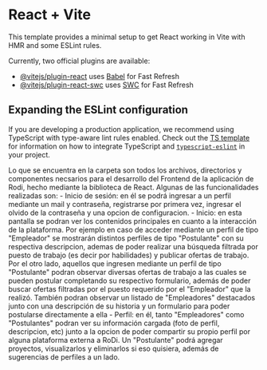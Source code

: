 # React + Vite

This template provides a minimal setup to get React working in Vite with HMR and some ESLint rules.

Currently, two official plugins are available:

- [@vitejs/plugin-react](https://github.com/vitejs/vite-plugin-react/blob/main/packages/plugin-react) uses [Babel](https://babeljs.io/) for Fast Refresh
- [@vitejs/plugin-react-swc](https://github.com/vitejs/vite-plugin-react/blob/main/packages/plugin-react-swc) uses [SWC](https://swc.rs/) for Fast Refresh

## Expanding the ESLint configuration

If you are developing a production application, we recommend using TypeScript with type-aware lint rules enabled. Check out the [TS template](https://github.com/vitejs/vite/tree/main/packages/create-vite/template-react-ts) for information on how to integrate TypeScript and [`typescript-eslint`](https://typescript-eslint.io) in your project.

Lo que se encuentra en la carpeta son todos los archivos, directorios y componentes necsarios para el desarrollo
del Frontend de la aplicación de Rodi, hecho mediante la biblioteca de React.
Algunas de las funcionalidades realizadas son: - Inicio de sesión: en él se podrá ingresar a un perfil mediante un mail y contraseña, registrarse por primera vez,
ingresar el olvido de la contraseña y una opcion de configuracion. - Inicio: en esta pantalla se podran ver los contenidos principales en cuanto a la interacción de la plataforma. Por
ejemplo en caso de acceder mediante un perfil de tipo "Empleador" se mostrarán distintos perfiles de tipo "Postulante" con su respectiva descripcion, ademas de poder realizar una búsqueda filtrada por puesto de trabajo (es decir por habilidades) y publicar ofertas de trabajo. Por el otro lado, aquellos que ingresen mediante un perfil de tipo "Postulante" podran observar diversas ofertas de trabajo a las cuales se pueden postular completando su
respectivo formulario, además de poder buscar ofertas filtradas por el puesto requerido por el "Empleador" que la realizó. También podran observar un listado de "Empleadores" destacados junto con una descripción de su historia y un formulario para poder postularse directamente a ella - Perfil: en él, tanto "Empleadores" como "Postulantes" podran ver su información cargada (foto de perfil, descripcion, etc) junto a la opcion de poder compartir su propio perfil por alguna plataforma externa a RoDi. Un "Postulante" podrá agregar proyectos, visualizarlos y eliminarlos si eso quisiera, además de sugerencias de perfiles a un lado.
